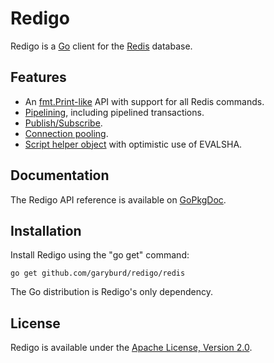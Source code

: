 Redigo
======

Redigo is a [Go](http://golang.org/) client for the [Redis](http://redis.io/) database.

Features
-------

* An [fmt.Print-like](http://go.pkgdoc.org/github.com/garyburd/redigo/redis#Executing_Commands) API with support for all Redis commands.
* [Pipelining](http://go.pkgdoc.org/github.com/garyburd/redigo/redis#Pipelining), including pipelined transactions.
* [Publish/Subscribe](http://go.pkgdoc.org/github.com/garyburd/redigo/redis#Publish_and_Subscribe).
* [Connection pooling](http://go.pkgdoc.org/github.com/garyburd/redigo/redis#Pool).
* [Script helper object](http://go.pkgdoc.org/github.com/garyburd/redigo/redis#Script) with optimistic use of EVALSHA.

Documentation
-------------

The Redigo API reference is available on [GoPkgDoc](http://gopkgdoc.appspot.com/pkg/github.com/garyburd/redigo/redis).

Installation
------------

Install Redigo using the "go get" command:

    go get github.com/garyburd/redigo/redis

The Go distribution is Redigo's only dependency.

License
-------

Redigo is available under the [Apache License, Version 2.0](http://www.apache.org/licenses/LICENSE-2.0.html).
